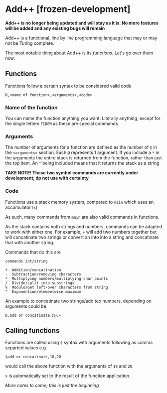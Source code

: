 # Add++ [frozen-development]

**Add++ is no longer being updated and will stay as it is. No more features will be added and any existing bugs will remain**

Add++ is a functional, line by line programming language that may or may not be Turing complete.

The most notable thing about Add++ is its *functions*. Let's go over them now.

## Functions

Functions follow a certain syntax to be considered valid code

    D,<name of function>,<arguments>,<code>
    
### Name of the function

You can name the function anything you want. Literally anything, except for the single letters `FIDEW` as these are special commands

### Arguments

The number of arguments for a function are defined as the number of `@` in the `<arguments>` section. Each `@` represents 1 argument. If you include a `*` in the arguments the entire stack is returned from the function, rather than just the top item. An `^` being included means that it returns the stack as a string

**TAKE NOTE! These two symbol commands are currently under development; dp not use with certainty**

### Code

Functions use a stack memory system, compared to `main` which uses an accumulator (`x`)

As such, many commands from `main` are also valid commands in functions.

As the stack contains both strings and numbers, commands can be adapted to work with either one. For example, `+` will add two numbers together but will concatinate two strings or convert an into into a string and concatinate that with another string.

Commands that do this are

    commands int/string

    +  Addition/concatination
    -  Subtraction/removing characters
    *  Multiplying numbers/multiplying char points
    /  Divide/split into substrings
    %  Modulo/Get left-over characters from string
    ^  Exponention/elementwise maximum
    
An example to concatinate two strings/add teo numbers, depending on arguments could be

    D,add or concatinate,@@,+
    
## Calling functions

Functions are called using `$` syntax with arguments following as comma separted values e.g

    $add or concatinate,10,20
    
would call the above function with the arguments of `10` and `20`.

`x` is automatically set to the result of the function application.

*More notes to come; this is just the beginning*

